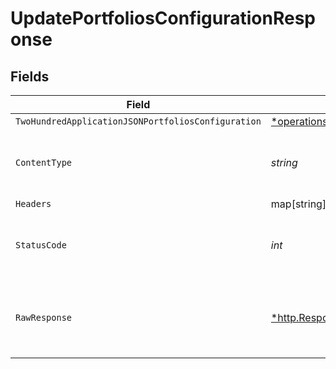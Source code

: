 # UpdatePortfoliosConfigurationResponse


## Fields

| Field                                                                                                                                               | Type                                                                                                                                                | Required                                                                                                                                            | Description                                                                                                                                         |
| --------------------------------------------------------------------------------------------------------------------------------------------------- | --------------------------------------------------------------------------------------------------------------------------------------------------- | --------------------------------------------------------------------------------------------------------------------------------------------------- | --------------------------------------------------------------------------------------------------------------------------------------------------- |
| `TwoHundredApplicationJSONPortfoliosConfiguration`                                                                                                  | [*operations.UpdatePortfoliosConfigurationPortfoliosConfiguration](../../models/operations/updateportfoliosconfigurationportfoliosconfiguration.md) | :heavy_minus_sign:                                                                                                                                  | Portfolio                                                                                                                                           |
| `ContentType`                                                                                                                                       | *string*                                                                                                                                            | :heavy_check_mark:                                                                                                                                  | HTTP response content type for this operation                                                                                                       |
| `Headers`                                                                                                                                           | map[string][]*string*                                                                                                                               | :heavy_minus_sign:                                                                                                                                  | N/A                                                                                                                                                 |
| `StatusCode`                                                                                                                                        | *int*                                                                                                                                               | :heavy_check_mark:                                                                                                                                  | HTTP response status code for this operation                                                                                                        |
| `RawResponse`                                                                                                                                       | [*http.Response](https://pkg.go.dev/net/http#Response)                                                                                              | :heavy_minus_sign:                                                                                                                                  | Raw HTTP response; suitable for custom response parsing                                                                                             |